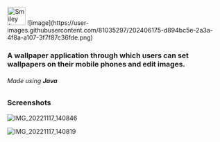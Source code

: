 <p width="10">
<img src="https://user-images.githubusercontent.com/81035297/202406175-d894bc5e-2a3a-4f8a-a107-3f7f87c36fde.png" alt="Smiley face" height="42" width="42">
  ![image](https://user-images.githubusercontent.com/81035297/202406175-d894bc5e-2a3a-4f8a-a107-3f7f87c36fde.png)


  <h3> A wallpaper application through which users can set wallpapers on their mobile phones and edit images. </h3>

  <h6> Made using <b>Java</b><h6>

  <h3> Screenshots </h3>

  ![IMG_20221117_140846](https://user-images.githubusercontent.com/81035297/202406118-76d268b7-fcba-4a27-8c1f-48e72943aca6.jpg)

  ![IMG_20221117_140819](https://user-images.githubusercontent.com/81035297/202406140-7b8a088a-6af1-4cd9-b402-b6dcc45d1036.jpg)

</p3>
